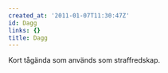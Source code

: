 ```yaml
---
created_at: '2011-01-07T11:30:47Z'
id: Dagg
links: {}
title: Dagg
---
```


Kort tågända som används som straffredskap.